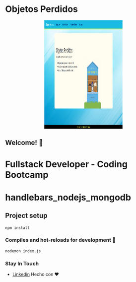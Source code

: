 <h1>Objetos Perdidos</h1>
  <div align="center">
    <img src="/myFolder/principal.png" width="50%" height="350px" title="hover text">
  </div>

## Welcome! 👋
# Fullstack Developer - Coding Bootcamp

# handlebars_nodejs_mongodb

## Project setup
```
npm install
```

### Compiles and hot-reloads for development 🚀
```
nodemon index.js
```

<h3>Stay In Touch</h3>

- [Linkedin](https://www.linkedin.com/in/anny-karolina-sanchez-rodriguez/)
Hecho con ❤️ 
